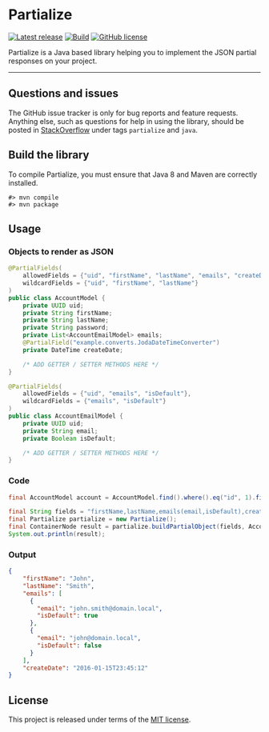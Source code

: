 # Partialize


[![Latest release](https://img.shields.io/badge/latest_release-16.01-orange.svg)](https://github.com/0xbaadf00d/partialize/releases)
[![Build](https://img.shields.io/travis-ci/0xbaadf00d/partialize.svg?branch=master&style=flat)](https://travis-ci.org/0xbaadf00d/partialize)
[![GitHub license](https://img.shields.io/badge/license-MIT-blue.svg)](https://raw.githubusercontent.com/0xbaadf00d/partialize/master/LICENSE)

Partialize is a Java based library helping you to implement the JSON partial responses on your project.
*****



## Questions and issues
The GitHub issue tracker is only for bug reports and feature requests. Anything
else, such as questions for help in using the library, should be posted in
[StackOverflow](http://stackoverflow.com/questions/tagged/partialize?sort=active)
under tags `partialize` and `java`.




## Build the library
To compile Partialize, you must ensure that Java 8 and Maven are correctly
installed.

    #> mvn compile
    #> mvn package




## Usage


### Objects to render as JSON

```java
@PartialFields(
    allowedFields = {"uid", "firstName", "lastName", "emails", "createDate"},
    wildcardFields = {"uid", "firstName", "lastName"}
)
public class AccountModel {
    private UUID uid;
    private String firstName;
    private String lastName;
    private String password;
    private List<AccountEmailModel> emails;
    @PartialField("example.converts.JodaDateTimeConverter")
    private DateTime createDate;

    /* ADD GETTER / SETTER METHODS HERE */
}
```

```java
@PartialFields(
    allowedFields = {"uid", "emails", "isDefault"},
    wildcardFields = {"emails", "isDefault"}
)
public class AccountEmailModel {
    private UUID uid;
    private String email;
    private Boolean isDefault;

    /* ADD GETTER / SETTER METHODS HERE */
}
```


### Code
```java
final AccountModel account = AccountModel.find().where().eq("id", 1).findUnique();

final String fields = "firstName,lastName,emails(email,isDefault),createDate";
final Partialize partialize = new Partialize();
final ContainerNode result = partialize.buildPartialObject(fields, AccountModel.class, account);
System.out.println(result);
```


### Output
```json
{
    "firstName": "John",
    "lastName": "Smith",
    "emails": [
      {
        "email": "john.smith@domain.local",
        "isDefault": true
      },
      {
        "email": "john@domain.local",
        "isDefault": false
      }
    ],
    "createDate": "2016-01-15T23:45:12"
}
```




## License
This project is released under terms of the [MIT license](https://raw.githubusercontent.com/0xbaadf00d/partialize/master/LICENSE).
